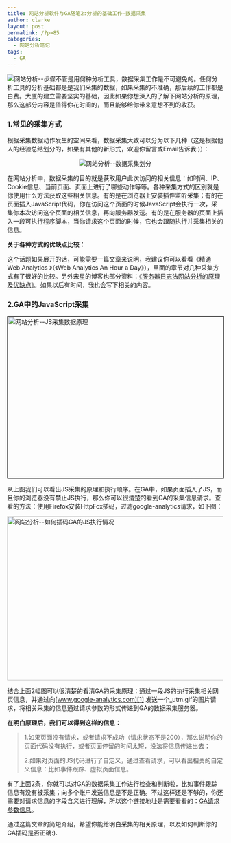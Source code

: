```yaml
---
title: 网站分析软件与GA随笔2:分析的基础工作–数据采集
author: clarke
layout: post
permalink: /?p=85
categories:
  - 网站分析笔记
tags:
  - GA
---
```

<img class="alignleft  wp-image-92" title="网站分析--步骤" src="http://itweb.me/wp-content/uploads/2011/06/webanalytics-step.jpg" alt="网站分析--步骤" />不管是用何种分析工具，数据采集工作是不可避免的。任何分析工具的分析基础都是是我们采集的数据，如果采集的不准确，那后续的工作都是白费。大厦的建立需要坚实的基础，因此如果你想深入的了解下网站分析的原理，那么这部分内容是值得你花时间的，而且能够给你带来意想不到的收获。<!--more-->

### 1.常见的采集方式

根据采集数据动作发生的空间来看，数据采集大致可以分为以下几种（这是根据他人的经验总结划分的，如果有其他的新形式，欢迎你留言或Email告诉我:)）：

<p style="text-align: center;">
  <img class="aligncenter  wp-image-91" title="数据采集划分" src="http://itweb.me/wp-content/uploads/2011/06/data-collect.jpg" alt="网站分析--数据采集划分" />
</p>

在网站分析中，数据采集的目的就是获取用户此次访问的相关信息：如时间、IP、Cookie信息、当前页面、页面上进行了哪些动作等等。各种采集方式的区别就是你使用什么方法获取这些相关信息。有的是在浏览器上安装插件监听采集；有的在页面插入JavaScript代码，你在访问这个页面的时候JavaScript会执行一次，采集你本次访问这个页面的相关信息，再向服务器发送。有的是在服务器的页面上插入一段可执行程序脚本，当你请求这个页面的时候，它也会跟随执行并采集相关的信息。

**关于各种方式的优缺点比较：**

这个话题如果展开的话，可能需要一篇文章来说明，我建议你可以看看《精通Web Analytics 》（《Web Analytics An Hour a Day》），里面的章节对几种采集方式有了很好的比较。另外宋星的博客也部分资料：<a href="http://www.chinawebanalytics.cn/wa-server-logfile-basic-pros-and-cons/" target="_blank">《服务器日志法网站分析的原理及优缺点》</a>。如果以后有时间，我也会写下相关的内容。

### 2.GA中的JavaScript采集

<img class="aligncenter" style="border: 1px solid black;" src="http://itweb.me/wp-content/uploads/2011/06/zrclip_004n36e6a814.png" alt="网站分析--JS采集数据原理" width="650" height="376" />

从上图我们可以看出JS采集的原理和执行顺序。在GA中，如果页面插入了JS，而且你的浏览器没有禁止JS执行，那么你可以很清楚的看到GA的采集信息请求。查看的方法：使用Firefox安装HttpFox插码，过滤google-analytics请求，如下图：

<img class="aligncenter" src="http://itweb.me/wp-content/uploads/2011/06/zrclip_005p2acdd8a5.png" alt="网站分析--如何插码GA的JS执行情况" width="712" height="381" />

结合上面2幅图可以很清楚的看清GA的采集原理：通过一段JS的执行采集相关网页信息，并通过向[www.google-analytics.com][1] 发送一个_utm.gif的图片请求，将相关采集的信息通过请求参数的形式传递到GA的数据采集服务器。

**在明白原理后，我们可以得到这样的信息：**

> 1.如果页面没有请求，或者请求不成功（请求状态不是200），那么说明你的页面代码没有执行，或者页面停留的时间太短，没法将信息传递出去；
> 
> 2.如果对页面的JS代码进行了自定义，通过查看请求，可以看出相关的自定义信息：比如事件跟踪、虚拟页面信息。

有了上面2条，你就可以对GA的数据采集工作进行检查和判断啦，比如事件跟踪信息有没有被采集；向多个账户发送信息是不是正确。不过这样还是不够的，你还需要对请求信息的字段含义进行理解，所以这个链接地址是需要看看的：<a href="http://code.google.com/intl/zh-CN/apis/analytics/docs/concepts/gaConceptsOverview.html#gifParameters" target="_blank">GA请求参数信息</a>。

通过这篇文章的简短介绍，希望你能给明白采集的相关原理，以及如何判断你的GA插码是否正确:).

 [1]: http://www.google-analytics.com